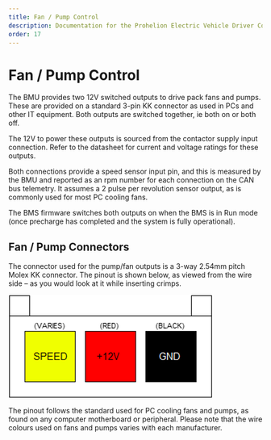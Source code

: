 ```yaml
---
title: Fan / Pump Control
description: Documentation for the Prohelion Electric Vehicle Driver Controls
order: 17
---
```


# Fan / Pump Control

The BMU provides two 12V switched outputs to drive pack fans and pumps.  These are provided on a standard 3-pin KK connector as used in PCs and other IT equipment.  Both outputs are switched together, ie both on or both off. 

The 12V to power these outputs is sourced from the contactor supply input connection. Refer to the datasheet for current and voltage ratings for these outputs. 

Both connections provide a speed sensor input pin, and this is measured by the BMU and reported as an rpm number for each connection on the CAN bus telemetry.  It assumes a 2 pulse per revolution sensor output, as is commonly used for most PC cooling fans. 

The BMS firmware switches both outputs on when the BMS is in Run mode (once precharge has completed and the system is fully operational). 

## Fan / Pump Connectors

The connector used for the pump/fan outputs is a 3-way 2.54mm pitch Molex KK connector.  The pinout is shown below, as viewed from the wire side – as you would look at it while inserting crimps.   

![Fan/Pump Connector](images/Fan_Pump_Connectors.png)

The pinout follows the standard used for PC cooling fans and pumps, as found on any computer motherboard or peripheral.  Please note that the wire colours used on fans and pumps varies with each manufacturer. 


